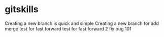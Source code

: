 # gitskills
Creating a new branch is quick and simple
Creating a new branch for add merge
test for fast forward
test for fast forward 2
fix bug 101
